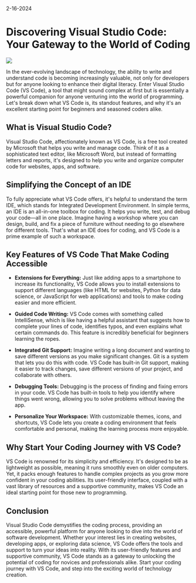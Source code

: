 2-16-2024
# Discovering Visual Studio Code: Your Gateway to the World of Coding

![](https://user-images.githubusercontent.com/35271042/118224532-3842c400-b438-11eb-923d-a5f66fa6785a.png)

In the ever-evolving landscape of technology, the ability to write and understand code is becoming increasingly valuable, not only for developers but for anyone looking to enhance their digital literacy. Enter Visual Studio Code (VS Code), a tool that might sound complex at first but is essentially a powerful companion for anyone venturing into the world of programming. Let's break down what VS Code is, its standout features, and why it's an excellent starting point for beginners and seasoned coders alike.

## What is Visual Studio Code?

Visual Studio Code, affectionately known as VS Code, is a free tool created by Microsoft that helps you write and manage code. Think of it as a sophisticated text editor, like Microsoft Word, but instead of formatting letters and reports, it's designed to help you write and organize computer code for websites, apps, and software.

## Simplifying the Concept of an IDE

To fully appreciate what VS Code offers, it's helpful to understand the term IDE, which stands for Integrated Development Environment. In simple terms, an IDE is an all-in-one toolbox for coding. It helps you write, test, and debug your code—all in one place. Imagine having a workshop where you can design, build, and fix a piece of furniture without needing to go elsewhere for different tools. That's what an IDE does for coding, and VS Code is a prime example of such a workspace.

## Key Features of VS Code That Make Coding Accessible

- **Extensions for Everything:** Just like adding apps to a smartphone to increase its functionality, VS Code allows you to install extensions to support different languages (like HTML for websites, Python for data science, or JavaScript for web applications) and tools to make coding easier and more efficient.

- **Guided Code Writing:** VS Code comes with something called IntelliSense, which is like having a helpful assistant that suggests how to complete your lines of code, identifies typos, and even explains what certain commands do. This feature is incredibly beneficial for beginners learning the ropes.

- **Integrated Git Support:** Imagine writing a long document and wanting to save different versions as you make significant changes. Git is a system that lets you do this with code. VS Code has built-in Git support, making it easier to track changes, save different versions of your project, and collaborate with others.

- **Debugging Tools:** Debugging is the process of finding and fixing errors in your code. VS Code has built-in tools to help you identify where things went wrong, allowing you to solve problems without leaving the app.

- **Personalize Your Workspace:** With customizable themes, icons, and shortcuts, VS Code lets you create a coding environment that feels comfortable and personal, making the learning process more enjoyable.

## Why Start Your Coding Journey with VS Code?

VS Code is renowned for its simplicity and efficiency. It's designed to be as lightweight as possible, meaning it runs smoothly even on older computers. Yet, it packs enough features to handle complex projects as you grow more confident in your coding abilities. Its user-friendly interface, coupled with a vast library of resources and a supportive community, makes VS Code an ideal starting point for those new to programming.

## Conclusion

Visual Studio Code demystifies the coding process, providing an accessible, powerful platform for anyone looking to dive into the world of software development. Whether your interest lies in creating websites, developing apps, or exploring data science, VS Code offers the tools and support to turn your ideas into reality. With its user-friendly features and supportive community, VS Code stands as a gateway to unlocking the potential of coding for novices and professionals alike. Start your coding journey with VS Code, and step into the exciting world of technology creation.